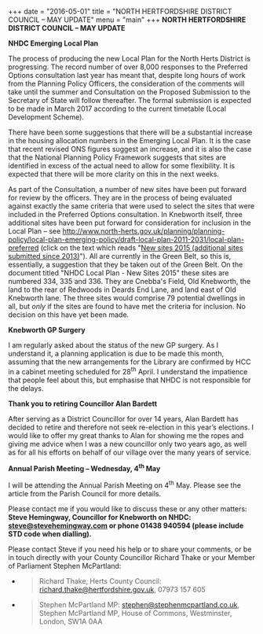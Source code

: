 +++
date = "2016-05-01"
title = "NORTH HERTFORDSHIRE DISTRICT COUNCIL – MAY UPDATE"
menu = "main"
+++
**NORTH HERTFORDSHIRE DISTRICT COUNCIL – MAY UPDATE**

**NHDC Emerging Local Plan**

The process of producing the new Local Plan for the North Herts District
is progressing. The record number of over 8,000 responses to the
Preferred Options consultation last year has meant that, despite long
hours of work from the Planning Policy Officers, the consideration of
the comments will take until the summer and Consultation on the Proposed
Submission to the Secretary of State will follow thereafter. The formal
submission is expected to be made in March 2017 according to the current
timetable (Local Development Scheme).

There have been some suggestions that there will be a substantial
increase in the housing allocation numbers in the Emerging Local Plan.
It is the case that recent revised ONS figures suggest an increase, and
it is also the case that the National Planning Policy Framework suggests
that sites are identified in excess of the actual need to allow for some
flexibility. It is expected that there will be more clarity on this in
the next weeks.

As part of the Consultation, a number of new sites have been put forward
for review by the officers. They are in the process of being evaluated
against exactly the same criteria that were used to select the sites
that were included in the Preferred Options consultation. In Knebworth
itself, three additional sites have been put forward for consideration
for inclusion in the Local Plan – see
http://www.north-herts.gov.uk/planning/planning-policy/local-plan-emerging-policy/draft-local-plan-2011-2031/local-plan-preferred
(click on the text which reads "[New sites 2015 (additional sites
submitted
since 2013)](http://www.north-herts.gov.uk/sites/northherts-cms/files/Composite%20document%202.pdf)").
All are currently in the Green Belt, so this is, essentially, a
suggestion that they be taken out of the Green Belt. On the document
titled "NHDC Local Plan - New Sites 2015" these sites are numbered 334,
335 and 336. They are Cnebba's Field, Old Knebworth, the land to the
rear of Redwoods in Deards End Lane, and land east of Old Knebworth
lane. The three sites would comprise 79 potential dwellings in all, but
*only* if the sites are found to have met the criteria for inclusion. No
decision on this have yet been made.

**Knebworth GP Surgery**

I am regularly asked about the status of the new GP surgery. As I
understand it, a planning application is due to be made this month,
assuming that the new arrangements for the Library are confirmed by HCC
in a cabinet meeting scheduled for 28<sup>th</sup> April. I understand
the impatience that people feel about this, but emphasise that NHDC is
not responsible for the delays.

**Thank you to retiring Councillor Alan Bardett**

After serving as a District Councillor for over 14 years, Alan Bardett
has decided to retire and therefore not seek re-election in this year’s
elections. I would like to offer my great thanks to Alan for showing me
the ropes and giving me advice when I was a new councillor only two
years ago, as well as for all his efforts on behalf of our village over
the many years of service.

**Annual Parish Meeting – Wednesday, 4<sup>th</sup> May**

I will be attending the Annual Parish Meeting on 4<sup>th</sup> May.
Please see the article from the Parish Council for more details.

Please contact me if you would like to discuss these or any other
matters: **Steve Hemingway, Councillor for Knebworth on NHDC:
steve@stevehemingway.com or phone 01438 940594 (please include STD code
when dialling).**

Please contact Steve if you need his help or to share your comments, or
be in touch directly with your County Councillor Richard Thake or your
Member of Parliament Stephen McPartland:

  - > Richard Thake, Herts County Council:
    > richard.thake@hertfordshire.gov.uk, 07973 157 605

  - > Stephen McPartland MP: stephen@stephenmcpartland.co.uk, Stephen
    > McPartland MP, House of Commons, Westminster, London, SW1A 0AA
